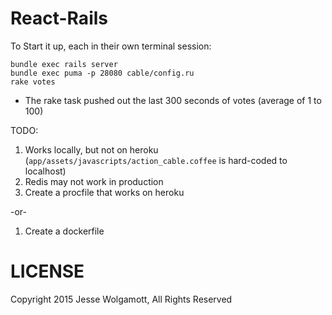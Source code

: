 React-Rails
===========

<script async class="speakerdeck-embed"
data-id="8ab82eae2f8345539145e2f52c42583e" data-ratio="1.37081659973226"
src="//speakerdeck.com/assets/embed.js"></script>

To Start it up, each in their own terminal session:

```
bundle exec rails server 
bundle exec puma -p 28080 cable/config.ru
rake votes
```

* The rake task pushed out the last 300 seconds of votes (average of 1 to 100)

TODO:

1. Works locally, but not on heroku
   (`app/assets/javascripts/action_cable.coffee` is hard-coded to localhost)
1. Redis may not work in production
1. Create a procfile that works on heroku

-or-

1. Create a dockerfile

LICENSE
=======

Copyright 2015 Jesse Wolgamott, All Rights Reserved

